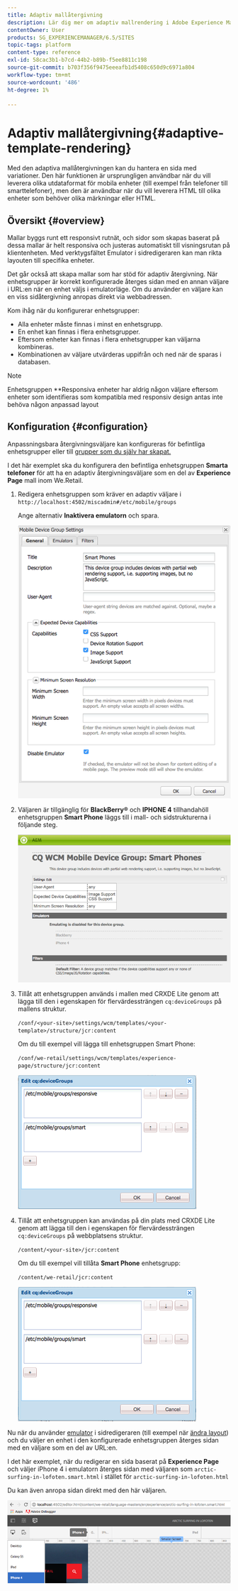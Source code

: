```yaml
---
title: Adaptiv mallåtergivning
description: Lär dig mer om adaptiv mallrendering i Adobe Experience Manager.
contentOwner: User
products: SG_EXPERIENCEMANAGER/6.5/SITES
topic-tags: platform
content-type: reference
exl-id: 58cac3b1-b7cd-44b2-b89b-f5ee8811c198
source-git-commit: b703f356f9475eeeafb1d5408c650d9c6971a804
workflow-type: tm+mt
source-wordcount: '486'
ht-degree: 1%

---
```


# Adaptiv mallåtergivning{#adaptive-template-rendering}

Med den adaptiva mallåtergivningen kan du hantera en sida med variationer. Den här funktionen är ursprungligen användbar när du vill leverera olika utdataformat för mobila enheter (till exempel från telefoner till smarttelefoner), men den är användbar när du vill leverera HTML till olika enheter som behöver olika märkningar eller HTML.

## Översikt {#overview}

Mallar byggs runt ett responsivt rutnät, och sidor som skapas baserat på dessa mallar är helt responsiva och justeras automatiskt till visningsrutan på klientenheten. Med verktygsfältet Emulator i sidredigeraren kan man rikta layouten till specifika enheter.

Det går också att skapa mallar som har stöd för adaptiv återgivning. När enhetsgrupper är korrekt konfigurerade återges sidan med en annan väljare i URL:en när en enhet väljs i emulatorläge. Om du använder en väljare kan en viss sidåtergivning anropas direkt via webbadressen.

Kom ihåg när du konfigurerar enhetsgrupper:

* Alla enheter måste finnas i minst en enhetsgrupp.
* En enhet kan finnas i flera enhetsgrupper.
* Eftersom enheter kan finnas i flera enhetsgrupper kan väljarna kombineras.
* Kombinationen av väljare utvärderas uppifrån och ned när de sparas i databasen.

>[!NOTE]
>
>Enhetsgruppen **Responsiva enheter har aldrig någon väljare eftersom enheter som identifieras som kompatibla med responsiv design antas inte behöva någon anpassad layout

## Konfiguration {#configuration}

Anpassningsbara återgivningsväljare kan konfigureras för befintliga enhetsgrupper eller till [grupper som du själv har skapat.](/help/sites-developing/mobile.md#device-groups)

I det här exemplet ska du konfigurera den befintliga enhetsgruppen **Smarta telefoner** för att ha en adaptiv återgivningsväljare som en del av **Experience Page** mall inom We.Retail.

1. Redigera enhetsgruppen som kräver en adaptiv väljare i `http://localhost:4502/miscadmin#/etc/mobile/groups`

   Ange alternativ **Inaktivera emulatorn** och spara.

   ![chlimage_1-157](assets/chlimage_1-157.png)

1. Väljaren är tillgänglig för **BlackBerry®** och **IPHONE 4** tillhandahöll enhetsgruppen **Smart Phone** läggs till i mall- och sidstrukturerna i följande steg.

   ![chlimage_1-158](assets/chlimage_1-158.png)

1. Tillåt att enhetsgruppen används i mallen med CRXDE Lite genom att lägga till den i egenskapen för flervärdessträngen `cq:deviceGroups` på mallens struktur.

   `/conf/<your-site>/settings/wcm/templates/<your-template>/structure/jcr:content`

   Om du till exempel vill lägga till enhetsgruppen Smart Phone:

   `/conf/we-retail/settings/wcm/templates/experience-page/structure/jcr:content`

   ![chlimage_1-159](assets/chlimage_1-159.png)

1. Tillåt att enhetsgruppen kan användas på din plats med CRXDE Lite genom att lägga till den i egenskapen för flervärdessträngen `cq:deviceGroups` på webbplatsens struktur.

   `/content/<your-site>/jcr:content`

   Om du till exempel vill tillåta **Smart Phone** enhetsgrupp:

   `/content/we-retail/jcr:content`

   ![chlimage_1-160](assets/chlimage_1-160.png)

Nu när du använder [emulator](/help/sites-authoring/responsive-layout.md#layout-definitions-device-emulation-and-breakpoints) i sidredigeraren (till exempel när [ändra layout](/help/sites-authoring/responsive-layout.md)) och du väljer en enhet i den konfigurerade enhetsgruppen återges sidan med en väljare som en del av URL:en.

I det här exemplet, när du redigerar en sida baserat på **Experience Page** och väljer iPhone 4 i emulatorn återges sidan med väljaren som `arctic-surfing-in-lofoten.smart.html` i stället för `arctic-surfing-in-lofoten.html`

Du kan även anropa sidan direkt med den här väljaren.

![chlimage_1-161](assets/chlimage_1-161.png)
